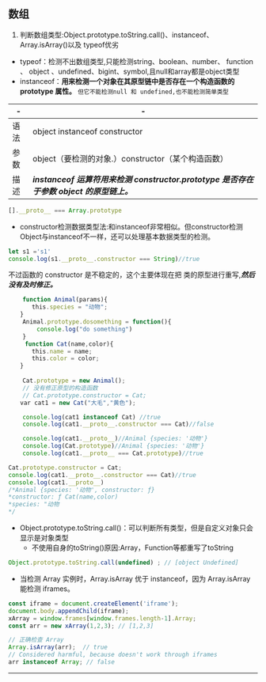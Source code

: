 ## 数组

1. 判断数组类型:Object.prototype.toString.call()、instanceof、Array.isArray()以及 typeof优劣
+ typeof：检测不出数组类型,只能检测string、boolean、number、 function 、 object 、undefined、bigint、symbol,且null和array都是object类型
+ instanceof：**用来检测一个对象在其原型链中是否存在一个构造函数的 prototype 属性。** `但它不能检测null 和 undefined,也不能检测简单类型`

-|-
-|-
语法|object instanceof constructor
参数|object（要检测的对象.）constructor（某个构造函数）
描述| ***instanceof 运算符用来检测 constructor.prototype 是否存在于参数 object 的原型链上。***

```js
[].__proto__ === Array.prototype
```
+ constructor检测数据类型法:和instanceof非常相似。但constructor检测 Object与instanceof不一样，还可以处理基本数据类型的检测。
```js
let s1 ='s1'
console.log(s1.__proto__.constructor === String)//true
```
不过函数的 constructor 是不稳定的，这个主要体现在把 类的原型进行重写,***然后没有及时修正。***
```js
	function Animal(params){
　　　　this.species = "动物";
　　}
	Animal.prototype.dosomething = function(){
		console.log("do something")
	}
　	function Cat(name,color){
　　　　this.name = name;
　　　　this.color = color;
　　}
	
	Cat.prototype = new Animal();
	// 没有修正原型的构造函数
	// Cat.prototype.constructor = Cat;
　　var cat1 = new Cat("大毛","黄色");

	console.log(cat1 instanceof Cat) //true
	console.log(cat1.__proto__.constructor === Cat)//false

	console.log(cat1.__proto__)//Animal {species: '动物'}
	console.log(Cat.prototype)//Animal {species: '动物'}
	console.log(cat1.__proto__ === Cat.prototype)//true
```
```js
Cat.prototype.constructor = Cat;
console.log(cat1.__proto__.constructor === Cat)//true
console.log(cat1.__proto__)
/*Animal {species: '动物', constructor: ƒ}
*constructor: ƒ Cat(name,color)
*species: "动物
*/
```

+ Object.prototype.toString.call()：可以判断所有类型，但是自定义对象只会显示是对象类型
	- 不使用自身的toString()原因:Array，Function等都重写了toString
```js
Object.prototype.toString.call(undefined) ; // [object Undefined]
```
+ 当检测 Array 实例时，Array.isArray 优于 instanceof，因为 Array.isArray 能检测 iframes。
```js
const iframe = document.createElement('iframe');
document.body.appendChild(iframe);
xArray = window.frames[window.frames.length-1].Array;
const arr = new xArray(1,2,3); // [1,2,3]

// 正确检查 Array
Array.isArray(arr);  // true
// Considered harmful, because doesn't work through iframes
arr instanceof Array; // false
```

---
